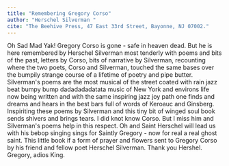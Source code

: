 ```yaml
---
title: "Remembering Gregory Corso"
author: "Herschel Silverman "
cite: "The Beehive Press, 47 East 33rd Street, Bayonne, NJ 07002."
---
```


Oh Sad Mad Yak! Gregory Corso is gone - safe in heaven dead. But he is here remembered by Herschel Silverman most tenderly with poems and bits of the past, letters by Corso, bits of narrative by Silverman, recounting where the two poets, Corso and Silverman, touched the same bases over the bumpily strange course of a lifetime of poetry and pipe butter. Silverman's poems are the most musical of the street coated with rain jazz beat bumpy bump dadadadadatata music of New York and environs life now being written and with the same inspiring jazz joy path one finds and dreams and hears in the best bars full of words of Keroauc and Ginsberg. Inspiriting these poems by Silverman and this tiny bit of winged soul book sends shivers and brings tears. I did knot know Corso. But I miss him and Silverman's poems help in this respect. Oh and Saint Herschel will lead us with his bebop singing sings for Saintly Gregory - now for real a real ghost saint. This little book if a form of prayer and flowers sent to Gregory Corso by his friend and fellow poet Herschel Silverman. Thank you Hershel. Gregory, adios King. 
